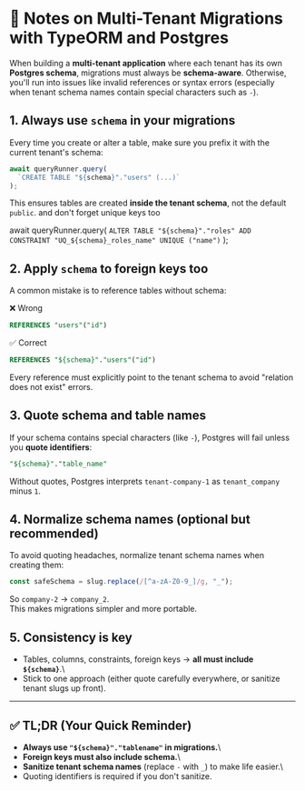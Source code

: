# 📝 Notes on Multi-Tenant Migrations with TypeORM and Postgres

When building a **multi-tenant application** where each tenant has its
own **Postgres schema**, migrations must always be **schema-aware**.
Otherwise, you'll run into issues like invalid references or syntax
errors (especially when tenant schema names contain special characters
such as `-`).

## 1. Always use `schema` in your migrations

Every time you create or alter a table, make sure you prefix it with the
current tenant's schema:

``` ts
await queryRunner.query(
  `CREATE TABLE "${schema}"."users" (...)`
);
```

This ensures tables are created **inside the tenant schema**, not the
default `public`. and don't forget unique keys too

await queryRunner.query(
  `ALTER TABLE "${schema}"."roles" ADD CONSTRAINT "UQ_${schema}_roles_name" UNIQUE ("name")`
);


## 2. Apply `schema` to foreign keys too

A common mistake is to reference tables without schema:

❌ Wrong

``` sql
REFERENCES "users"("id")
```

✅ Correct

``` sql
REFERENCES "${schema}"."users"("id")
```

Every reference must explicitly point to the tenant schema to avoid
"relation does not exist" errors.

## 3. Quote schema and table names

If your schema contains special characters (like `-`), Postgres will
fail unless you **quote identifiers**:

``` sql
"${schema}"."table_name"
```

Without quotes, Postgres interprets `tenant-company-1` as
`tenant_company` minus `1`.

## 4. Normalize schema names (optional but recommended)

To avoid quoting headaches, normalize tenant schema names when creating
them:

``` ts
const safeSchema = slug.replace(/[^a-zA-Z0-9_]/g, "_");
```

So `company-2` → `company_2`.\
This makes migrations simpler and more portable.

## 5. Consistency is key

-   Tables, columns, constraints, foreign keys → **all must include
    `${schema}`**.\
-   Stick to one approach (either quote carefully everywhere, or
    sanitize tenant slugs up front).

------------------------------------------------------------------------

## ✅ TL;DR (Your Quick Reminder)

-   **Always use `"${schema}"."tablename"` in migrations.**\
-   **Foreign keys must also include schema.**\
-   **Sanitize tenant schema names** (replace `-` with `_`) to make life
    easier.\
-   Quoting identifiers is required if you don't sanitize.
